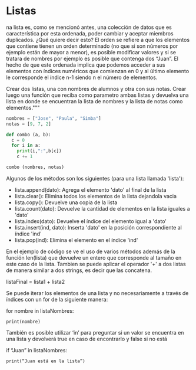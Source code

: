 # Listas

na lista es, como se mencionó antes, una colección de datos que es característica por esta ordenada, poder cambiar y aceptar miembros duplicados. ¿Qué quiere decir esto? El orden se refiere a que los elementos que contiene tienen un orden determinado (no que si son números por ejemplo están de mayor a menor), es posible modificar valores y si se tratara de nombres por ejemplo es posible que contenga dos “Juan”. El hecho de que este ordenada implica que podemos acceder a sus elementos con índices numéricos que comienzan en 0 y al último elemento le corresponde el índice n-1 siendo n el número de elementos.

Crear dos listas, una con nombres de alumnos y otra con sus notas. Crear luego una función que reciba como parametro ambas listas y devuelva una lista en donde se encuentran la lista de nombres y la lista de notas como elementos."""

```py
nombres = ["Jose", "Paula", "Simba"]
notas = [9, 7, 2]

def combo (a, b):
  c = 0
  for i in a:
    print(i,":",b[c])
    c += 1

combo (nombres, notas)
```

Algunos de los métodos son los siguientes (para una lista llamada 'lista'):
 
- lista.append(dato): Agrega el elemento 'dato' al final de la lista
- lista.clear(): Elimina todos los elementos de la lista dejandola vacia
- lista.copy(): Devuelve una copia de la lista
- lista.count(dato): Devuelve la cantidad de elementos en la lista iguales a 'dato'
- lista.index(dato): Devuelve el índice del elemento igual a 'dato'
- lista.insert(ind, dato): Inserta 'dato' en la posición correspondiente al índice 'ind'
- lista.pop(ind): Elimina el elemento en el índice 'ind'

En el ejemplo de código se ve el uso de varios métodos además de la función len(lista) que devuelve un entero que corresponde al tamaño en este caso de la lista. Tambien se puede aplicar el operador '+' a dos listas de manera similar a dos strings, es decir que las concatena.

listaFinal = lista1 + lista2

Se puede iterar los elementos de una lista y no necesariamente a través de índices con un for de la siguiente manera:

for nombre in listaNombres:

`print(nombre)`

También es posible utilizar ‘in’ para preguntar si un valor se encuentra en una lista y devolverá true en caso de encontrarlo y false si no está

if “Juan” in listaNombres:

`print(“Juan está en la lista”)`
